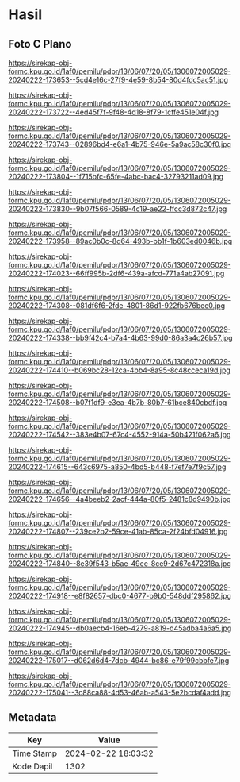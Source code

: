 # Hasil

## Foto C Plano

https://sirekap-obj-formc.kpu.go.id/1af0/pemilu/pdpr/13/06/07/20/05/1306072005029-20240222-173653--5cd4e16c-27f9-4e59-8b54-80d4fdc5ac51.jpg

https://sirekap-obj-formc.kpu.go.id/1af0/pemilu/pdpr/13/06/07/20/05/1306072005029-20240222-173722--4ed45f7f-9f48-4d18-8f79-1cffe451e04f.jpg

https://sirekap-obj-formc.kpu.go.id/1af0/pemilu/pdpr/13/06/07/20/05/1306072005029-20240222-173743--02896bd4-e6a1-4b75-946e-5a9ac58c30f0.jpg

https://sirekap-obj-formc.kpu.go.id/1af0/pemilu/pdpr/13/06/07/20/05/1306072005029-20240222-173804--1f715bfc-65fe-4abc-bac4-32793211ad09.jpg

https://sirekap-obj-formc.kpu.go.id/1af0/pemilu/pdpr/13/06/07/20/05/1306072005029-20240222-173830--9b07f566-0589-4c19-ae22-ffcc3d872c47.jpg

https://sirekap-obj-formc.kpu.go.id/1af0/pemilu/pdpr/13/06/07/20/05/1306072005029-20240222-173958--89ac0b0c-8d64-493b-bb1f-1b603ed0046b.jpg

https://sirekap-obj-formc.kpu.go.id/1af0/pemilu/pdpr/13/06/07/20/05/1306072005029-20240222-174023--66ff995b-2df6-439a-afcd-771a4ab27091.jpg

https://sirekap-obj-formc.kpu.go.id/1af0/pemilu/pdpr/13/06/07/20/05/1306072005029-20240222-174308--081df6f6-2fde-4801-86d1-922fb676bee0.jpg

https://sirekap-obj-formc.kpu.go.id/1af0/pemilu/pdpr/13/06/07/20/05/1306072005029-20240222-174338--bb9f42c4-b7a4-4b63-99d0-86a3a4c26b57.jpg

https://sirekap-obj-formc.kpu.go.id/1af0/pemilu/pdpr/13/06/07/20/05/1306072005029-20240222-174410--b069bc28-12ca-4bb4-8a95-8c48cceca19d.jpg

https://sirekap-obj-formc.kpu.go.id/1af0/pemilu/pdpr/13/06/07/20/05/1306072005029-20240222-174508--b07f1df9-e3ea-4b7b-80b7-61bce840cbdf.jpg

https://sirekap-obj-formc.kpu.go.id/1af0/pemilu/pdpr/13/06/07/20/05/1306072005029-20240222-174542--383e4b07-67c4-4552-914a-50b421f062a6.jpg

https://sirekap-obj-formc.kpu.go.id/1af0/pemilu/pdpr/13/06/07/20/05/1306072005029-20240222-174615--643c6975-a850-4bd5-b448-f7ef7e7f9c57.jpg

https://sirekap-obj-formc.kpu.go.id/1af0/pemilu/pdpr/13/06/07/20/05/1306072005029-20240222-174656--4a4beeb2-2acf-444a-80f5-2481c8d9490b.jpg

https://sirekap-obj-formc.kpu.go.id/1af0/pemilu/pdpr/13/06/07/20/05/1306072005029-20240222-174807--239ce2b2-59ce-41ab-85ca-2f24bfd04916.jpg

https://sirekap-obj-formc.kpu.go.id/1af0/pemilu/pdpr/13/06/07/20/05/1306072005029-20240222-174840--8e39f543-b5ae-49ee-8ce9-2d67c472318a.jpg

https://sirekap-obj-formc.kpu.go.id/1af0/pemilu/pdpr/13/06/07/20/05/1306072005029-20240222-174918--e8f82657-dbc0-4677-b9b0-548ddf295862.jpg

https://sirekap-obj-formc.kpu.go.id/1af0/pemilu/pdpr/13/06/07/20/05/1306072005029-20240222-174945--db0aecb4-16eb-4279-a819-d45adba4a6a5.jpg

https://sirekap-obj-formc.kpu.go.id/1af0/pemilu/pdpr/13/06/07/20/05/1306072005029-20240222-175017--d062d6d4-7dcb-4944-bc86-e79f99cbbfe7.jpg

https://sirekap-obj-formc.kpu.go.id/1af0/pemilu/pdpr/13/06/07/20/05/1306072005029-20240222-175041--3c88ca88-4d53-46ab-a543-5e2bcdaf4add.jpg


## Metadata

| Key        | Value               |
| ---------- | ------------------- |
| Time Stamp | 2024-02-22 18:03:32 |
| Kode Dapil | 1302                |



